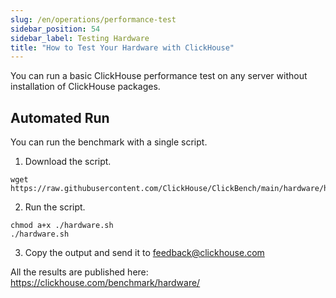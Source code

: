 ```yaml
---
slug: /en/operations/performance-test
sidebar_position: 54
sidebar_label: Testing Hardware
title: "How to Test Your Hardware with ClickHouse"
---
```


You can run a basic ClickHouse performance test on any server without installation of ClickHouse packages.


## Automated Run

You can run the benchmark with a single script.

1. Download the script.
```
wget https://raw.githubusercontent.com/ClickHouse/ClickBench/main/hardware/hardware.sh
```

2. Run the script.
```
chmod a+x ./hardware.sh
./hardware.sh
```

3. Copy the output and send it to feedback@clickhouse.com

All the results are published here: https://clickhouse.com/benchmark/hardware/
